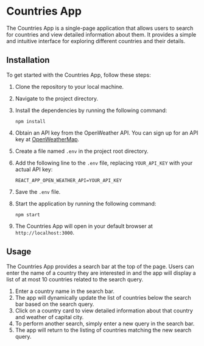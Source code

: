 # Countries App

The Countries App is a single-page application that allows users to search for countries and view detailed information about them. It provides a simple and intuitive interface for exploring different countries and their details.

## Installation

To get started with the Countries App, follow these steps:

1. Clone the repository to your local machine.
2. Navigate to the project directory.
3. Install the dependencies by running the following command:

   ```
   npm install
   ```

4. Obtain an API key from the OpenWeather API. You can sign up for an API key at [OpenWeatherMap](https://openweathermap.org/).
5. Create a file named `.env` in the project root directory.
6. Add the following line to the `.env` file, replacing `YOUR_API_KEY` with your actual API key:

   ```
   REACT_APP_OPEN_WEATHER_API=YOUR_API_KEY
   ```

7. Save the `.env` file.
8. Start the application by running the following command:

   ```
   npm start
   ```

9. The Countries App will open in your default browser at `http://localhost:3000`.

## Usage

The Countries App provides a search bar at the top of the page. Users can enter the name of a country they are interested in and the app will display a list of at most 10 countries related to the search query.

1. Enter a country name in the search bar.
2. The app will dynamically update the list of countries below the search bar based on the search query.
3. Click on a country card to view detailed information about that country and weather of capital city.
4. To perform another search, simply enter a new query in the search bar.
5. The app will return to the listing of countries matching the new search query.
